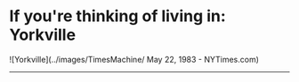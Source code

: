 If you're thinking of living in: Yorkville
===

![Yorkville](../images/TimesMachine/ May 22, 1983 - NYTimes.com)

---
